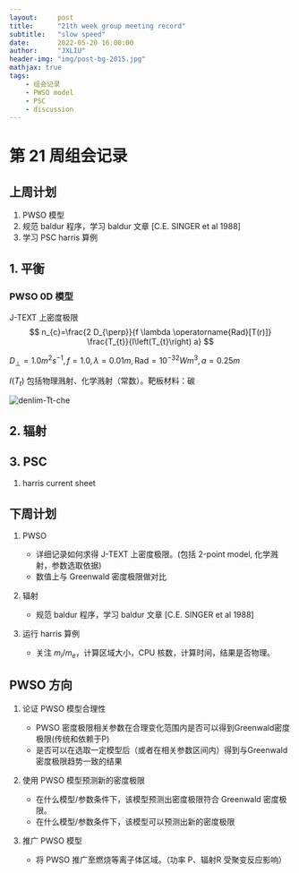 ```yaml
---
layout:     post
title:      "21th week group meeting record"
subtitle:   "slow speed"
date:       2022-05-20 16:00:00
author:     "JXLIU"
header-img: "img/post-bg-2015.jpg"
mathjax: true
tags:
    - 组会记录
    - PWSO model
    - PSC
    - discussion
---
```


# 第 21 周组会记录
## 上周计划

1. PWSO 模型
2. 规范 baldur 程序，学习 baldur 文章 [C.E. SINGER et al 1988]
3. 学习 PSC harris 算例

## 1. 平衡

### 	PWSO 0D 模型

J-TEXT 上密度极限
$$
n_{c}=\frac{2 D_{\perp}}{f \lambda \operatorname{Rad}[T(r)]} \frac{T_{t}}{I\left(T_{t}\right) a}
$$


$D_\perp=1.0 m^2s^{-1}, f=1.0, \lambda=0.01m, \text{Rad}=10^{-32} W m^3,  a=0.25 m$

$I(T_t)$ 包括物理溅射、化学溅射（常数）。靶板材料：碳


![denlim-Tt-che](denlim-Tt-che.png)

## 2. 辐射

## 3. PSC

1. harris current sheet



## 下周计划
1. PWSO

   - 详细记录如何求得 J-TEXT 上密度极限。(包括 2-point model, 化学溅射，参数选取依据)
   - 数值上与 Greenwald 密度极限做对比
2. 辐射
   - 规范 baldur 程序，学习 baldur 文章 [C.E. SINGER et al 1988]
3. 运行 harris 算例
   - 关注 $m_i/m_e$，计算区域大小，CPU 核数，计算时间，结果是否物理。

## PWSO 方向

1. 论证 PWSO 模型合理性
   - PWSO 密度极限相关参数在合理变化范围内是否可以得到Greenwald密度极限(传统和依赖于P)
   - 是否可以在选取一定模型后（或者在相关参数区间内）得到与Greenwald 密度极限趋势一致的结果
2. 使用 PWSO 模型预测新的密度极限
   - 在什么模型/参数条件下，该模型预测出密度极限符合 Greenwald 密度极限。
   - 在什么模型/参数条件下，该模型可以预测出新的密度极限 

3. 推广 PWSO 模型
   - 将 PWSO 推广至燃烧等离子体区域。（功率 P、辐射R 受聚变反应影响）
